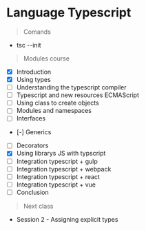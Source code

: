 # Language Typescript

> Comands

- tsc --init

> Modules course

- [x] Introduction
- [x] Using types
- [ ] Understanding the typescript compiler
- [ ] Typescript and new resources ECMAScript
- [ ] Using class to create objects
- [ ] Modules and namespaces
- [ ] Interfaces
- [-] Generics
- [ ] Decorators
- [x] Using librarys JS with typscript
- [ ] Integration typescript + gulp
- [ ] Integration typescript + webpack
- [ ] Integration typescript + react
- [ ] Integration typescript + vue
- [ ] Conclusion

> Next class

- Session 2 - Assigning explicit types
